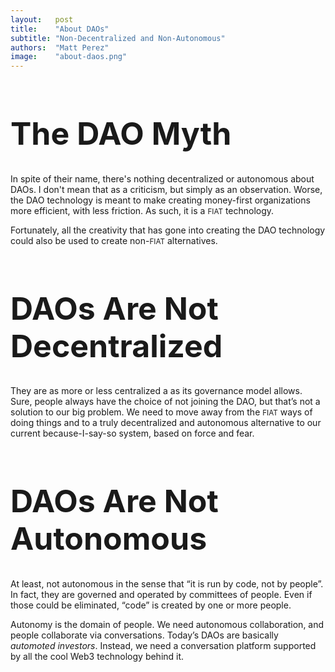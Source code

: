 ```yaml
---
layout:   post
title:    "About DAOs"
subtitle: "Non-Decentralized and Non-Autonomous"
authors:  "Matt Perez"
image:    "about-daos.png"
---
```


<div style="display:none;">
 <p>There's nothing decentralized or autonomous about DAOs. That's not a criticism, it's simply an observation. They don't address the main societal issue today which is an overuse of force, and it's child, dominance.</p>
</div>

<h1 style="font-size:50px; ">The DAO Myth</h1>
 <p>In spite of their name, there's nothing decentralized or autonomous about DAOs. I don't mean that as a criticism, but simply as an observation. Worse, the DAO technology is meant to make creating money-first organizations more efficient, with less friction. As such, it is a <span style="font-size:smaller; ">FIAT</span> technology.</p>
 <p>Fortunately, all the creativity that has gone into creating the DAO technology could also be used to create non-<span style="font-size:smaller; ">FIAT</span> alternatives.</p>

<h1 style="font-size:50px; ">DAOs Are Not Decentralized</h1>
 <p>They are as more or less centralized a as its governance model allows. Sure, people always have the choice of not joining the DAO, but that’s not a solution to our big problem. We need to move away from the <span style="font-size:smaller; ">FIAT</span> ways of doing things and to a truly decentralized and autonomous alternative to our current because-I-say-so system, based on force and fear.<p>

<h1 style="font-size:50px; ">DAOs Are Not Autonomous</h1>
 <p>At least, not autonomous in the sense that &ldquo;it is run by code, not by people&rdquo;. In fact, they are governed and operated by committees of people. Even if those could be eliminated, &ldquo;code&rdquo; is created by one or more people.</p>
 <p>Autonomy is the domain of people. We need autonomous collaboration, and people collaborate via conversations. Today&rsquo;s DAOs are basically <em>automoted investors</em>. Instead, we need a conversation platform supported by all the cool Web3 technology behind it.</p>